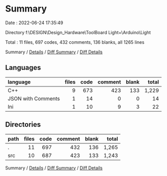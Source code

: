 # Summary

Date : 2022-06-24 17:35:49

Directory f:\\DESIGN\\Design_Hardware\\ToolBoard Light+\\Arduino\\Light

Total : 11 files,  697 codes, 432 comments, 136 blanks, all 1265 lines

Summary / [Details](details.md) / [Diff Summary](diff.md) / [Diff Details](diff-details.md)

## Languages
| language | files | code | comment | blank | total |
| :--- | ---: | ---: | ---: | ---: | ---: |
| C++ | 9 | 673 | 423 | 133 | 1,229 |
| JSON with Comments | 1 | 14 | 0 | 0 | 14 |
| Ini | 1 | 10 | 9 | 3 | 22 |

## Directories
| path | files | code | comment | blank | total |
| :--- | ---: | ---: | ---: | ---: | ---: |
| . | 11 | 697 | 432 | 136 | 1,265 |
| src | 10 | 687 | 423 | 133 | 1,243 |

Summary / [Details](details.md) / [Diff Summary](diff.md) / [Diff Details](diff-details.md)